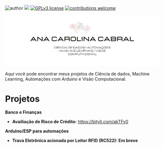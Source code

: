 
![author](https://img.shields.io/badge/author-anacarolinaz-red.svg) [![](https://img.shields.io/badge/python-3.7+-blue.svg)](https://www.python.org/downloads/release/python-365/) [![GPLv3 license](https://img.shields.io/badge/License-GPLv3-blue.svg)](http://perso.crans.org/besson/LICENSE.html) [![contributions welcome](https://img.shields.io/badge/contributions-welcome-brightgreen.svg?style=flat)](https://github.com/carlosfab/data_science/issues)

<p align="center">
</p>

<img src="bannergit.jpg">

<p>Aqui você pode encontrar meus projetos de Ciência de dados, Machine Learning, Automações com Arduino e Visão Computacional.</p>

<b><h1>Projetos</h1></b>

**Banco e Finanças**

* **Availiação de Risco de Crédito:** https://bityli.com/akTFv0

**Arduino/ESP para automações**

* **Trava Eletrônica acionada por Leitor RFID (RC522): Em breve**
